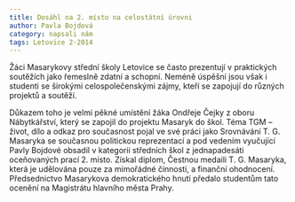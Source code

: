```yaml
---
title: Dosáhl na 2. místo na celostátní úrovni
author: Pavla Bojdová
category: napsali nám
tags: Letovice 2-2014
---
```


Žáci Masarykovy střední školy Letovice se často prezentují v praktických soutěžích jako řemeslně zdatní a schopní. Neméně úspěšní jsou však i studenti se širokými celospolečenskými zájmy, kteří se zapojují do různých projektů a soutěží.

Důkazem toho je velmi pěkné umístění žáka Ondřeje Čejky z oboru Nábytkářství, který se zapojil do projektu Masaryk do škol. Téma TGM – život, dílo a odkaz pro současnost pojal ve své práci jako Srovnávání T. G. Masaryka se současnou politickou reprezentací a pod vedením vyučující Pavly Bojdové obsadil v kategorii středních škol z jednapadesáti oceňovaných prací 2. místo. Získal diplom, Čestnou medaili T. G. Masaryka, která je udělována pouze za mimořádné činnosti, a finanční ohodnocení. Předsednictvo Masarykova demokratického hnutí předalo studentům tato ocenění na Magistrátu hlavního města Prahy.